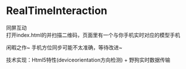 # RealTimeInteraction

同屏互动<br/>
打开index.html的并扫描二维码，页面里有一个与你手机实时对应的模型手机


闲暇之作~
手机方位同步可能不太准确，等待改进~


技术实现：Html5特性(deviceorientation方向检测) + 野狗实时数据传输
